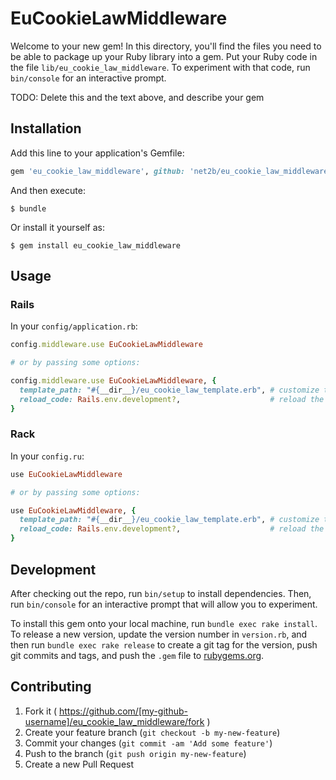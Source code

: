 # EuCookieLawMiddleware

Welcome to your new gem! In this directory, you'll find the files you need to be able to package up your Ruby library into a gem. Put your Ruby code in the file `lib/eu_cookie_law_middleware`. To experiment with that code, run `bin/console` for an interactive prompt.

TODO: Delete this and the text above, and describe your gem

## Installation

Add this line to your application's Gemfile:

```ruby
gem 'eu_cookie_law_middleware', github: 'net2b/eu_cookie_law_middleware'
```

And then execute:

    $ bundle

Or install it yourself as:

    $ gem install eu_cookie_law_middleware

## Usage

### Rails

In your `config/application.rb`:

```ruby
config.middleware.use EuCookieLawMiddleware

# or by passing some options:

config.middleware.use EuCookieLawMiddleware, {
  template_path: "#{__dir__}/eu_cookie_law_template.erb", # customize the html/behavior
  reload_code: Rails.env.development?,                    # reload the template in development
}
```

### Rack

In your `config.ru`:

```ruby
use EuCookieLawMiddleware

# or by passing some options:

use EuCookieLawMiddleware, {
  template_path: "#{__dir__}/eu_cookie_law_template.erb", # customize the html/behavior
  reload_code: Rails.env.development?,                    # reload the template in development
}
```



## Development

After checking out the repo, run `bin/setup` to install dependencies. Then, run `bin/console` for an interactive prompt that will allow you to experiment.

To install this gem onto your local machine, run `bundle exec rake install`. To release a new version, update the version number in `version.rb`, and then run `bundle exec rake release` to create a git tag for the version, push git commits and tags, and push the `.gem` file to [rubygems.org](https://rubygems.org).

## Contributing

1. Fork it ( https://github.com/[my-github-username]/eu_cookie_law_middleware/fork )
2. Create your feature branch (`git checkout -b my-new-feature`)
3. Commit your changes (`git commit -am 'Add some feature'`)
4. Push to the branch (`git push origin my-new-feature`)
5. Create a new Pull Request
